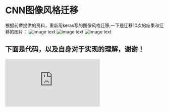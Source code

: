 # **CNN图像风格迁移**
根据前辈提供的资料，重新用keras写的图像风格迁移,一下是迁移10次的结果和迁移的图片：
![image text](https://raw.github.com/KANG99/Kang-keras-style-transfer/master/results/09.png)
![image text](https://raw.github.com/KANG99/Kang-keras-style-transfer/master/images/Macau.jpg)
![image text](https://raw.github.com/KANG99/Kang-keras-style-transfer/master/images/StarryNight.jpg)
## **下面是代码，以及自身对于实现的理解，谢谢！**
![text](https://raw.github.com/KANG99/Kang-keras-style-transfer/master/style_transfer.py)
